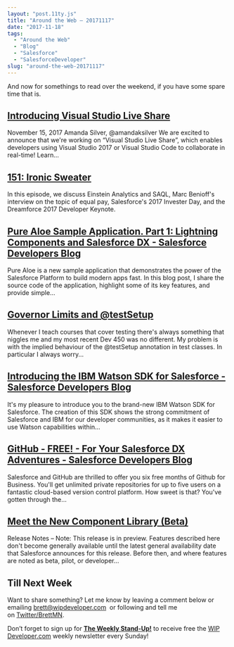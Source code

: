 ```yaml
---
layout: "post.11ty.js"
title: "Around the Web – 20171117"
date: "2017-11-18"
tags: 
  - "Around the Web"
  - "Blog"
  - "Salesforce"
  - "SalesforceDeveloper"
slug: "around-the-web-20171117"
---
```


And now for somethings to read over the weekend, if you have some spare time that is.

## [Introducing Visual Studio Live Share](http://code.visualstudio.com/blogs/2017/11/15/live-share)

November 15, 2017 Amanda Silver, @amandaksilver We are excited to announce that we're working on “Visual Studio Live Share”, which enables developers using Visual Studio 2017 or Visual Studio Code to collaborate in real-time! Learn…

## [151: Ironic Sweater](http://www.gooddaysirpodcast.com/podcast/2017/11/15/151-ironic-sweater)

In this episode, we discuss Einstein Analytics and SAQL, Marc Benioff's interview on the topic of equal pay, Salesforce's 2017 Invester Day, and the Dreamforce 2017 Developer Keynote.

## [Pure Aloe Sample Application. Part 1: Lightning Components and Salesforce DX - Salesforce Developers Blog](http://developer.salesforce.com/blogs/2017/11/pure-aloe-sample-application-part-1-lightning-components-salesforce-dx.html)

Pure Aloe is a new sample application that demonstrates the power of the Salesforce Platform to build modern apps fast. In this blog post, I share the source code of the application, highlight some of its key features, and provide simple…

## [Governor Limits and @testSetup](http://smgoodyear.com/2017/11/17/governor-limits-testsetup/)

Whenever I teach courses that cover testing there's always something that niggles me and my most recent Dev 450 was no different. My problem is with the implied behaviour of the @testSetup annotation in test classes. In particular I always worry…

## [Introducing the IBM Watson SDK for Salesforce - Salesforce Developers Blog](http://developer.salesforce.com/blogs/2017/11/introducing-ibm-watson-sdk-salesforce.html)

It's my pleasure to introduce you to the brand-new IBM Watson SDK for Salesforce. The creation of this SDK shows the strong commitment of Salesforce and IBM for our developer communities, as it makes it easier to use Watson capabilities within…

## [GitHub - FREE! - For Your Salesforce DX Adventures - Salesforce Developers Blog](http://r.socialstudio.radian6.com/6741b57c-48b0-4e58-b399-b60c67ef962e)

Salesforce and GitHub are thrilled to offer you six free months of Github for Business. You'll get unlimited private repositories for up to five users on a fantastic cloud-based version control platform. How sweet is that? You've gotten through the…

## [Meet the New Component Library (Beta)](http://releasenotes.docs.salesforce.com/en-us/winter18/release-notes/rn_lc_library.htm)

Release Notes – Note: This release is in preview. Features described here don't become generally available until the latest general availability date that Salesforce announces for this release. Before then, and where features are noted as beta, pilot, or developer…

## Till Next Week

Want to share something? Let me know by leaving a comment below or emailing [brett@wipdeveloper.com](mailto:brett@wipdeveloper.com)  or following and tell me on [Twitter/BrettMN](https://twitter.com/BrettMN).

Don’t forget to sign up for **[The Weekly Stand-Up!](https://wipdeveloper.wpcomstaging.com/newsletter/)** to receive free the [WIP Developer.com](https://wipdeveloper.wpcomstaging.com/) weekly newsletter every Sunday!
